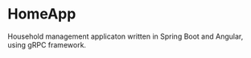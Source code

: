 # HomeApp
Household management applicaton written in Spring Boot and Angular, using gRPC framework.
